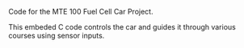 Code for the MTE 100 Fuel Cell Car Project.

This embeded C code controls the car and guides it through various courses using sensor inputs.
